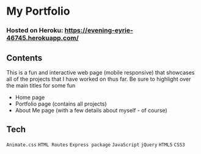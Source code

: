 # My Portfolio
### Hosted on Heroku: https://evening-eyrie-46745.herokuapp.com/

## Contents
This is a fun and interactive web page (mobile responsive) that showcases all of the projects that I have worked on thus far. Be sure to highlight over the main titles for some fun

* Home page
* Portfolio page (contains all projects)
* About Me page (with a few details about myself - of course)

## Tech
```Animate.css```
```HTML Routes```
```Express package```
```JavaScript```
```jQuery```
```HTML5```
```CSS3```


